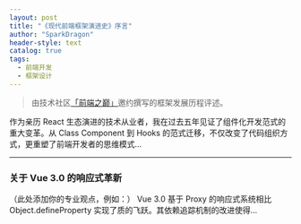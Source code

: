 ```yaml
---
layout: post
title: "《现代前端框架演进史》序言"
author: "SparkDragon"
header-style: text
catalog: true
tags:
  - 前端开发
  - 框架设计
---
```


> 由技术社区[「前端之巅」](https://segmentfault.com/u/fefront)邀约撰写的框架发展历程评述。

<!-- 以下是正文内容 -->

作为亲历 React 生态演进的技术从业者，我在过去五年见证了组件化开发范式的重大变革。从 Class Component 到 Hooks 的范式迁移，不仅改变了代码组织方式，更重塑了前端开发者的思维模式...

---

### 关于 Vue 3.0 的响应式革新
（此处添加你的专业观点，例如：）
Vue 3.0 基于 Proxy 的响应式系统相比 Object.defineProperty 实现了质的飞跃。其依赖追踪机制的改进使得... 
